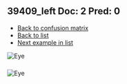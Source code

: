 ## 39409_left Doc: 2 Pred: 0
- [Back to confusion matrix](https://github.com/juliandewit/kaggle_retinopathy/blob/master/matrix.md)
- [Back to list](https://github.com/juliandewit/kaggle_retinopathy/blob/master/lists/20/list.md)
- [Next example in list](https://github.com/juliandewit/kaggle_retinopathy/blob/master/lists/20/39/39429_left.md)

![Eye](https://retinopaty.blob.core.windows.net/size1024/39409_left_2.jpeg)

### 

![Eye]()
